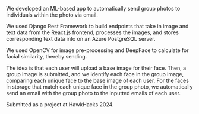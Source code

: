 We developed an ML-based app to automatically send group photos to individuals within the photo via email.

We used Django Rest Framework to build endpoints that take in image and text data from the React.js frontend, processes the images, and stores corresponding text data into on an Azure PostgreSQL server.

We used OpenCV for image pre-processing and DeepFace to calculate for facial similarity, thereby sending.

The idea is that each user will upload a base image for their face.
Then, a group image is submitted, and we identify each face in the group image, comparing each unique face to the base image of each user.
For the faces in storage that match each unique face in the group photo, we automatically send an email with the group photo to the inputted emails of each user.

Submitted as a project at HawkHacks 2024.

